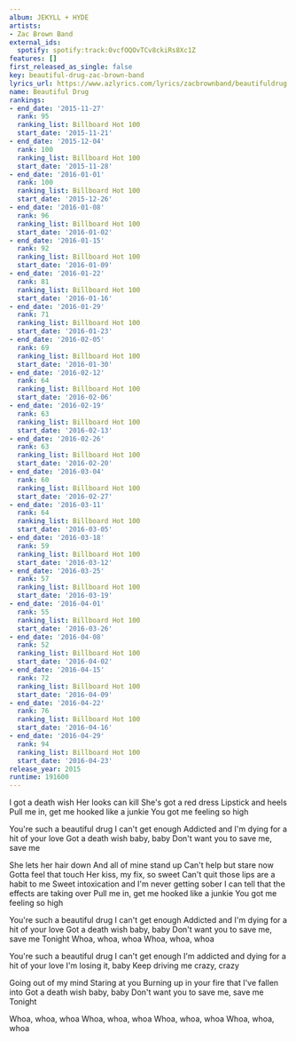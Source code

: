 ```yaml
---
album: JEKYLL + HYDE
artists:
- Zac Brown Band
external_ids:
  spotify: spotify:track:0vcfOQOvTCv8ckiRs8Xc1Z
features: []
first_released_as_single: false
key: beautiful-drug-zac-brown-band
lyrics_url: https://www.azlyrics.com/lyrics/zacbrownband/beautifuldrug.html
name: Beautiful Drug
rankings:
- end_date: '2015-11-27'
  rank: 95
  ranking_list: Billboard Hot 100
  start_date: '2015-11-21'
- end_date: '2015-12-04'
  rank: 100
  ranking_list: Billboard Hot 100
  start_date: '2015-11-28'
- end_date: '2016-01-01'
  rank: 100
  ranking_list: Billboard Hot 100
  start_date: '2015-12-26'
- end_date: '2016-01-08'
  rank: 96
  ranking_list: Billboard Hot 100
  start_date: '2016-01-02'
- end_date: '2016-01-15'
  rank: 92
  ranking_list: Billboard Hot 100
  start_date: '2016-01-09'
- end_date: '2016-01-22'
  rank: 81
  ranking_list: Billboard Hot 100
  start_date: '2016-01-16'
- end_date: '2016-01-29'
  rank: 71
  ranking_list: Billboard Hot 100
  start_date: '2016-01-23'
- end_date: '2016-02-05'
  rank: 69
  ranking_list: Billboard Hot 100
  start_date: '2016-01-30'
- end_date: '2016-02-12'
  rank: 64
  ranking_list: Billboard Hot 100
  start_date: '2016-02-06'
- end_date: '2016-02-19'
  rank: 63
  ranking_list: Billboard Hot 100
  start_date: '2016-02-13'
- end_date: '2016-02-26'
  rank: 63
  ranking_list: Billboard Hot 100
  start_date: '2016-02-20'
- end_date: '2016-03-04'
  rank: 60
  ranking_list: Billboard Hot 100
  start_date: '2016-02-27'
- end_date: '2016-03-11'
  rank: 64
  ranking_list: Billboard Hot 100
  start_date: '2016-03-05'
- end_date: '2016-03-18'
  rank: 59
  ranking_list: Billboard Hot 100
  start_date: '2016-03-12'
- end_date: '2016-03-25'
  rank: 57
  ranking_list: Billboard Hot 100
  start_date: '2016-03-19'
- end_date: '2016-04-01'
  rank: 55
  ranking_list: Billboard Hot 100
  start_date: '2016-03-26'
- end_date: '2016-04-08'
  rank: 52
  ranking_list: Billboard Hot 100
  start_date: '2016-04-02'
- end_date: '2016-04-15'
  rank: 72
  ranking_list: Billboard Hot 100
  start_date: '2016-04-09'
- end_date: '2016-04-22'
  rank: 76
  ranking_list: Billboard Hot 100
  start_date: '2016-04-16'
- end_date: '2016-04-29'
  rank: 94
  ranking_list: Billboard Hot 100
  start_date: '2016-04-23'
release_year: 2015
runtime: 191600
---
```

I got a death wish
Her looks can kill
She's got a red dress
Lipstick and heels
Pull me in, get me hooked like a junkie
You got me feeling so high

You're such a beautiful drug
I can't get enough
Addicted and I'm dying for a hit of your love
Got a death wish baby, baby
Don't want you to save me, save me

She lets her hair down
And all of mine stand up
Can't help but stare now
Gotta feel that touch
Her kiss, my fix, so sweet
Can't quit those lips are a habit to me
Sweet intoxication and I'm never getting sober
I can tell that the effects are taking over
Pull me in, get me hooked like a junkie
You got me feeling so high

You're such a beautiful drug
I can't get enough
Addicted and I'm dying for a hit of your love
Got a death wish baby, baby
Don't want you to save me, save me
Tonight
Whoa, whoa, whoa
Whoa, whoa, whoa

You're such a beautiful drug
I can't get enough
I'm addicted and dying for a hit of your love
I'm losing it, baby
Keep driving me crazy, crazy

Going out of my mind
Staring at you
Burning up in your fire that I've fallen into
Got a death wish baby, baby
Don't want you to save me, save me
Tonight

Whoa, whoa, whoa
Whoa, whoa, whoa
Whoa, whoa, whoa
Whoa, whoa, whoa
